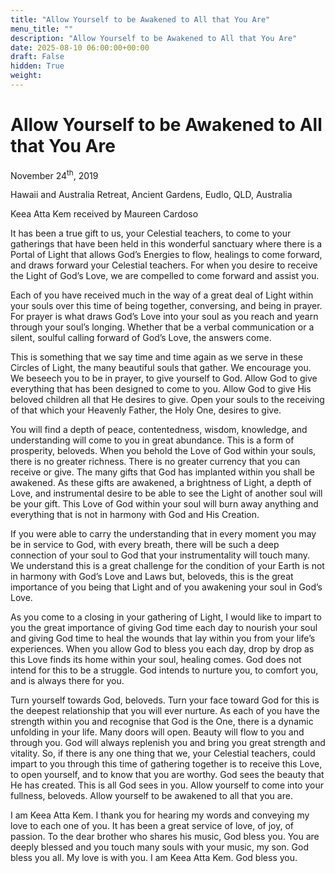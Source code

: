```yaml
---
title: "Allow Yourself to be Awakened to All that You Are"
menu_title: ""
description: "Allow Yourself to be Awakened to All that You Are"
date: 2025-08-10 06:00:00+00:00
draft: False
hidden: True
weight:
---
```

# Allow Yourself to be Awakened to All that You Are

November 24<sup>th</sup>, 2019

Hawaii and Australia Retreat, Ancient Gardens, Eudlo, QLD, Australia

Keea Atta Kem received by Maureen Cardoso

It has been a true gift to us, your Celestial teachers, to come to your gatherings that have been held in this wonderful sanctuary where there is a Portal of Light that allows God’s Energies to flow, healings to come forward, and draws forward your Celestial teachers. For when you desire to receive the Light of God’s Love, we are compelled to come forward and assist you.

Each of you have received much in the way of a great deal of Light within your souls over this time of being together, conversing, and being in prayer. For prayer is what draws God’s Love into your soul as you reach and yearn through your soul’s longing. Whether that be a verbal communication or a silent, soulful calling forward of God’s Love, the answers come.

This is something that we say time and time again as we serve in these Circles of Light, the many beautiful souls that gather. We encourage you. We beseech you to be in prayer, to give yourself to God. Allow God to give everything that has been designed to come to you. Allow God to give His beloved children all that He desires to give. Open your souls to the receiving of that which your Heavenly Father, the Holy One, desires to give.

You will find a depth of peace, contentedness, wisdom, knowledge, and understanding will come to you in great abundance. This is a form of prosperity, beloveds. When you behold the Love of God within your souls, there is no greater richness. There is no greater currency that you can receive or give. The many gifts that God has implanted within you shall be awakened. As these gifts are awakened, a brightness of Light, a depth of Love, and instrumental desire to be able to see the Light of another soul will be your gift. This Love of God within your soul will burn away anything and everything that is not in harmony with God and His Creation.

If you were able to carry the understanding that in every moment you may be in service to God, with every breath, there will be such a deep connection of your soul to God that your instrumentality will touch many. We understand this is a great challenge for the condition of your Earth is not in harmony with God’s Love and Laws but, beloveds, this is the great importance of you being that Light and of you awakening your soul in God’s Love.

As you come to a closing in your gathering of Light, I would like to impart to you the great importance of giving God time each day to nourish your soul and giving God time to heal the wounds that lay within you from your life’s experiences. When you allow God to bless you each day, drop by drop as this Love finds its home within your soul, healing comes. God does not intend for this to be a struggle. God intends to nurture you, to comfort you, and is always there for you.

Turn yourself towards God, beloveds. Turn your face toward God for this is the deepest relationship that you will ever nurture. As each of you have the strength within you and recognise that God is the One, there is a dynamic unfolding in your life. Many doors will open. Beauty will flow to you and through you. God will always replenish you and bring you great strength and vitality. So, if there is any one thing that we, your Celestial teachers, could impart to you through this time of gathering together is to receive this Love, to open yourself, and to know that you are worthy. God sees the beauty that He has created. This is all God sees in you. Allow yourself to come into your fullness, beloveds. Allow yourself to be awakened to all that you are.

I am Keea Atta Kem. I thank you for hearing my words and conveying my love to each one of you. It has been a great service of love, of joy, of passion. To the dear brother who shares his music, God bless you. You are deeply blessed and you touch many souls with your music, my son. God bless you all. My love is with you. I am Keea Atta Kem. God bless you. 

